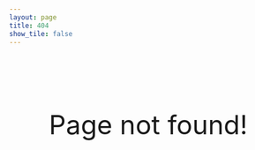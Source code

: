 ```yaml
---
layout: page
title: 404
show_tile: false
---
```


<br><br><br><br><br>

<p align="Center"> <font size="48px"> Page not found!</font> <p/>

